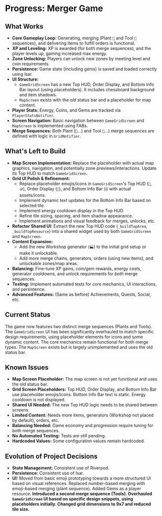 # Progress: Merger Game

## What Works

*   **Core Gameplay Loop:** Generating, merging (Plant `🌱` and Tool `🔧` sequences), and delivering items to fulfill orders is functional.
*   **XP and Leveling:** XP is awarded (for both merge sequences), and the player levels up, gaining increased max energy.
*   **Zone Unlocking:** Players can unlock new zones by meeting level and coin requirements.
*   **Persistence:** Game state (including gems) is saved and loaded correctly using Isar.
*   **UI Structure:**
    *   `GameGridScreen` has a new Top HUD, Order Display, and Bottom Info Bar layout (using placeholders). It includes chessboard background and item shadows.
    *   `MapScreen` exists with the *old* status bar and a placeholder for map content.
*   **Player Stats:** Energy, Coins, and Gems are tracked via `PlayerStatsNotifier`.
*   **Screen Navigation:** Basic navigation between `GameGridScreen` and `MapScreen` is implemented using FABs.
*   **Merge Sequences:** Both Plant (`🌱`...) and Tool `🔧`...) merge sequences are defined with logic in `GridNotifier`.

## What's Left to Build

*   **Map Screen Implementation:** Replace the placeholder with actual map graphics, navigation, and potentially zone previews/interactions. Update its Top HUD to match `GameGridScreen`.
*   **Grid UI Polish & Refinement:**
    *   Replace placeholder emojis/icons in `GameGridScreen`'s Top HUD (`👤`, `🪙`), Order Display (`🧑`), and Bottom Info Bar (`ℹ️`) with actual assets/icons.
    *   Implement dynamic text updates for the Bottom Info Bar based on selected tile.
    *   Implement energy cooldown display in the Top HUD.
    *   Refine tile sizing, spacing, and item shadow appearance.
    *   Implement animations and visual feedback for merges, unlocks, etc.
*   **Refactor Shared UI:** Extract the new Top HUD code (`_buildTopArea`, `_buildTopResource`) into a shared widget used by both `GameGridScreen` and `MapScreen`.
*   **Content Expansion:**
    *   Add the new Workshop generator (`🏭`) to the initial grid setup or make it unlockable.
    *   Add more merge chains, generators, orders (using new items), and unlockable zones/map areas.
*   **Balancing:** Fine-tune XP gains, coin/gem rewards, energy costs, generator cooldowns, and unlock requirements for *both* merge sequences.
*   **Testing:** Implement automated tests for core mechanics, UI interactions, and persistence.
*   **Advanced Features:** (Same as before) Achievements, Quests, Social, etc.

## Current Status

The game now features two distinct merge sequences (Plants and Tools). The `GameGridScreen` UI has been significantly overhauled to match specific design requirements, using placeholder elements for icons and some dynamic content. The core mechanics remain functional for both merge types. The `MapScreen` exists but is largely unimplemented and uses the old status bar.

## Known Issues

*   **Map Screen Placeholder:** The map screen is not yet functional and uses the old status bar.
*   **Grid Screen Placeholders:** Top HUD, Order Display, and Bottom Info Bar use placeholder emojis/icons. Bottom Info Bar text is static. Energy cooldown is not displayed.
*   **Shared UI Needed:** The new Top HUD logic needs to be shared between screens.
*   **Limited Content:** Needs more items, generators (Workshop not placed by default), orders, etc.
*   **Balancing Needed:** Game economy and progression require tuning for both merge sequences.
*   **No Automated Testing:** Tests are still pending.
*   **Hardcoded Values:** Some configuration values remain hardcoded.

## Evolution of Project Decisions

*   **State Management:** Consistent use of Riverpod.
*   **Persistence:** Consistent use of Isar.
*   **UI:** Moved from basic emoji prototyping towards a more structured UI based on visual references. Replaced number-based merging with emoji-based merging (plant sequence). Added Gems as a player resource. **Introduced a second merge sequence (Tools). Overhauled `GameGridScreen` UI based on specific design snippets, using placeholders initially. Changed grid dimensions to 9x7 and reduced tile size.**
